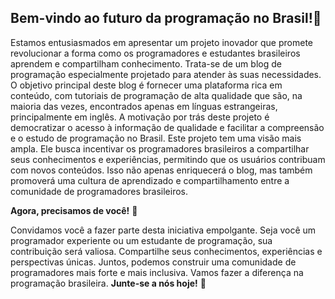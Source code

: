 ## Bem-vindo ao futuro da programação no Brasil!🚀

Estamos entusiasmados em apresentar um projeto inovador que promete revolucionar a forma como os programadores e estudantes brasileiros aprendem e compartilham conhecimento. Trata-se de um blog de programação especialmente projetado para atender às suas necessidades.
O objetivo principal deste blog é fornecer uma plataforma rica em conteúdo, com tutoriais de programação de alta qualidade que são, na maioria das vezes, encontrados apenas em línguas estrangeiras, principalmente em inglês. A motivação por trás deste projeto é democratizar o acesso à informação de qualidade e facilitar a compreensão e o estudo de programação no Brasil.
Este projeto tem uma visão mais ampla. Ele busca incentivar os programadores brasileiros a compartilhar seus conhecimentos e experiências, permitindo que os usuários contribuam com novos conteúdos. Isso não apenas enriquecerá o blog, mas também promoverá uma cultura de aprendizado e compartilhamento entre a comunidade de programadores brasileiros.

**Agora, precisamos de você!** 🙌

Convidamos você a fazer parte desta iniciativa empolgante. Seja você um programador experiente ou um estudante de programação, sua contribuição será valiosa. Compartilhe seus conhecimentos, experiências e perspectivas únicas. Juntos, podemos construir uma comunidade de programadores mais forte e mais inclusiva.
Vamos fazer a diferença na programação brasileira. **Junte-se a nós hoje!** 🎉
